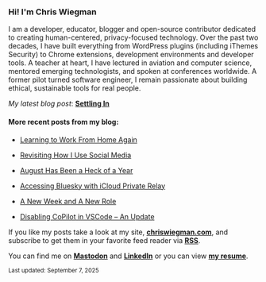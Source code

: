 ### Hi! I'm Chris Wiegman

I am a developer, educator, blogger and open-source contributor dedicated to creating human-centered, privacy-focused technology. Over the past two decades, I have built everything from WordPress plugins (including iThemes Security) to Chrome extensions, development environments and developer tools. A teacher at heart, I have lectured in aviation and computer science, mentored emerging technologists, and spoken at conferences worldwide. A former pilot turned software engineer, I remain passionate about building ethical, sustainable tools for real people.

_My latest blog post_: **[Settling In](https://chriswiegman.com/2025/09/settling-in/)**

#### More recent posts from my blog:



- [Learning to Work From Home Again](https://chriswiegman.com/2025/09/learning-to-work-from-home-again/)

- [Revisiting How I Use Social Media](https://chriswiegman.com/2025/09/revisiting-how-i-use-social-media/)

- [August Has Been a  Heck of a Year](https://chriswiegman.com/2025/08/august-has-been-a-heck-of-a-year/)

- [Accessing Bluesky with iCloud Private Relay](https://chriswiegman.com/2025/08/accessing-bluesky-with-icloud-private-relay/)

- [A New Week and A New Role](https://chriswiegman.com/2025/08/a-new-week-and-a-new-role/)

- [Disabling CoPilot in VSCode – An Update](https://chriswiegman.com/2025/08/disabling-copilot-in-vscode-an-update/)

If you like my posts take a look at my site, **[chriswiegman.com](https://chriswiegman.com/)**, and subscribe to get them in your favorite feed reader via **[RSS](https://chriswiegman.com/feed)**.

You can find me on **[Mastodon](https://mastodon.chriswiegman.com/@chris)** and **[LinkedIn](https://www.linkedin.com/in/chriswiegman)** or you can view **[my resume](https://cwie.co/resume)**.

<sub>Last updated: September 7, 2025</sub>
